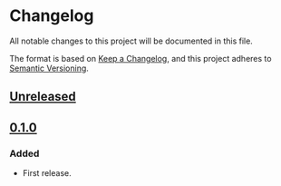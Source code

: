 # Changelog

All notable changes to this project will be documented in this file.

The format is based on [Keep a Changelog](https://keepachangelog.com/en/1.0.0/),
and this project adheres to [Semantic Versioning](https://semver.org/spec/v2.0.0.html).

## [Unreleased]

## [0.1.0]

### Added

- First release.

[unreleased]: https://github.com/fredericbonnet/graphdown/compare/v0.1.0...HEAD
[0.1.0]: https://github.com/fredericbonnet/graphdown/releases/tag/v0.1.0
